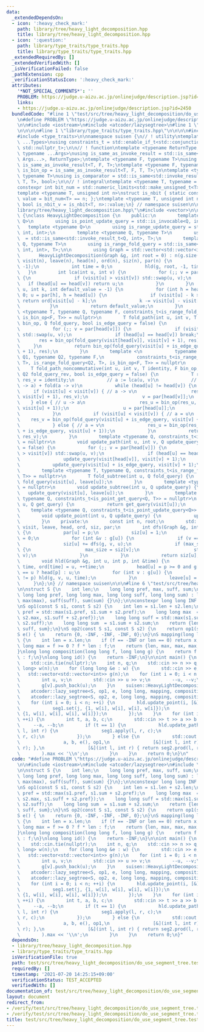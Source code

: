 ```yaml
---
data:
  _extendedDependsOn:
  - icon: ':heavy_check_mark:'
    path: library/tree/heavy_light_decomposition.hpp
    title: library/tree/heavy_light_decomposition.hpp
  - icon: ':question:'
    path: library/type_traits/type_traits.hpp
    title: library/type_traits/type_traits.hpp
  _extendedRequiredBy: []
  _extendedVerifiedWith: []
  _isVerificationFailed: false
  _pathExtension: cpp
  _verificationStatusIcon: ':heavy_check_mark:'
  attributes:
    '*NOT_SPECIAL_COMMENTS*': ''
    PROBLEM: https://judge.u-aizu.ac.jp/onlinejudge/description.jsp?id=2450
    links:
    - https://judge.u-aizu.ac.jp/onlinejudge/description.jsp?id=2450
  bundledCode: "#line 1 \"test/src/tree/heavy_light_decomposition/do_use_segment_tree.test.cpp\"\
    \n#define PROBLEM \"https://judge.u-aizu.ac.jp/onlinejudge/description.jsp?id=2450\"\
    \n\n#include <iostream>\n#include <atcoder/lazysegtree>\n#line 1 \"library/tree/heavy_light_decomposition.hpp\"\
    \n\n\n\n#line 1 \"library/type_traits/type_traits.hpp\"\n\n\n\n#include <limits>\n\
    #include <type_traits>\n\nnamespace suisen {\n// ! utility\ntemplate <typename\
    \ ...Types>\nusing constraints_t = std::enable_if_t<std::conjunction_v<Types...>,\
    \ std::nullptr_t>;\n\n// ! function\ntemplate <typename ReturnType, typename Callable,\
    \ typename ...Args>\nusing is_same_as_invoke_result = std::is_same<std::invoke_result_t<Callable,\
    \ Args...>, ReturnType>;\ntemplate <typename F, typename T>\nusing is_uni_op =\
    \ is_same_as_invoke_result<T, F, T>;\ntemplate <typename F, typename T>\nusing\
    \ is_bin_op = is_same_as_invoke_result<T, F, T, T>;\n\ntemplate <typename Comparator,\
    \ typename T>\nusing is_comparator = std::is_same<std::invoke_result_t<Comparator,\
    \ T, T>, bool>;\n\n// ! integral\ntemplate <typename T, typename = constraints_t<std::is_integral<T>>>\n\
    constexpr int bit_num = std::numeric_limits<std::make_unsigned_t<T>>::digits;\n\
    template <typename T, unsigned int n>\nstruct is_nbit { static constexpr bool\
    \ value = bit_num<T> == n; };\ntemplate <typename T, unsigned int n>\nstatic constexpr\
    \ bool is_nbit_v = is_nbit<T, n>::value;\n} // namespace suisen\n\n\n#line 5 \"\
    library/tree/heavy_light_decomposition.hpp\"\n#include <vector>\n\nnamespace suisen\
    \ {\nclass HeavyLightDecomposition {\n    public:\n        template <typename\
    \ Q>\n        using is_point_update_query = std::is_invocable<Q, int>;\n     \
    \   template <typename Q>\n        using is_range_update_query = std::is_invocable<Q,\
    \ int, int>;\n        template <typename Q, typename T>\n        using is_point_get_query\
    \  = std::is_same<std::invoke_result_t<Q, int>, T>;\n        template <typename\
    \ Q, typename T>\n        using is_range_fold_query = std::is_same<std::invoke_result_t<Q,\
    \ int, int>, T>;\n\n        using Graph = std::vector<std::vector<int>>;\n\n \
    \       HeavyLightDecomposition(Graph &g, int root = 0) : n(g.size()), root(root),\
    \ visit(n), leave(n), head(n), ord(n), siz(n), par(n) {\n            dfs(g, root,\
    \ -1);\n            int time = 0;\n            hld(g, root, -1, time);\n     \
    \   }\n        int lca(int u, int v) {\n            for (;; v = par[head[v]])\
    \ {\n                if (visit[u] > visit[v]) std::swap(u, v);\n             \
    \   if (head[u] == head[v]) return u;\n            }\n        }\n        int la(int\
    \ u, int k, int default_value = -1) {\n            for (int h = head[u]; u >=\
    \ 0; u = par[h], h = head[u]) {\n                if (visit[u] - k >= visit[h])\
    \ return ord[visit[u] - k];\n                k -= visit[u] - visit[h] + 1;\n \
    \           }\n            return default_value;\n        }\n        template\
    \ <typename T, typename Q, typename F, constraints_t<is_range_fold_query<Q, T>,\
    \ is_bin_op<F, T>> = nullptr>\n        T fold_path(int u, int v, T identity, F\
    \ bin_op, Q fold_query, bool is_edge_query = false) {\n            T res = identity;\n\
    \            for (;; v = par[head[v]]) {\n                if (visit[u] > visit[v])\
    \ std::swap(u, v);\n                if (head[u] == head[v]) break;\n         \
    \       res = bin_op(fold_query(visit[head[v]], visit[v] + 1), res);\n       \
    \     }\n            return bin_op(fold_query(visit[u] + is_edge_query, visit[v]\
    \ + 1), res);\n        }\n        template <\n            typename T, typename\
    \ Q1, typename Q2, typename F,\n            constraints_t<is_range_fold_query<Q1,\
    \ T>, is_range_fold_query<Q2, T>, is_bin_op<F, T>> = nullptr\n        >\n    \
    \    T fold_path_noncommutative(int u, int v, T identity, F bin_op, Q1 fold_query,\
    \ Q2 fold_query_rev, bool is_edge_query = false) {\n            T res_u = identity,\
    \ res_v = identity;\n            // a := lca(u, v)\n            // res = fold(u\
    \ -> a) + fold(a -> v)\n            while (head[u] != head[v]) {\n           \
    \     if (visit[u] < visit[v]) { // a -> v\n                    res_v = bin_op(fold_query(visit[head[v]],\
    \ visit[v] + 1), res_v);\n                    v = par[head[v]];\n            \
    \    } else { // u -> a\n                    res_u = bin_op(res_u, fold_query_rev(visit[head[u]],\
    \ visit[u] + 1));\n                    u = par[head[u]];\n                }\n\
    \            }\n            if (visit[u] < visit[v]) { // a = u\n            \
    \    res_v = bin_op(fold_query(visit[u] + is_edge_query, visit[v] + 1), res_v);\n\
    \            } else { // a = v\n                res_u = bin_op(res_u, fold_query_rev(visit[v]\
    \ + is_edge_query, visit[u] + 1));\n            }\n            return bin_op(res_u,\
    \ res_v);\n        }\n        template <typename Q, constraints_t<is_range_update_query<Q>>\
    \ = nullptr>\n        void update_path(int u, int v, Q update_query, bool is_edge_query\
    \ = false) {\n            for (;; v = par[head[v]]) {\n                if (visit[u]\
    \ > visit[v]) std::swap(u, v);\n                if (head[u] == head[v]) break;\n\
    \                update_query(visit[head[v]], visit[v] + 1);\n            }\n\
    \            update_query(visit[u] + is_edge_query, visit[v] + 1);\n        }\n\
    \        template <typename T, typename Q, constraints_t<is_range_fold_query<Q,\
    \ T>> = nullptr>\n        T fold_subtree(int u, Q fold_query) {\n            return\
    \ fold_query(visit[u], leave[u]);\n        }\n        template <typename Q, constraints_t<is_range_update_query<Q>>\
    \ = nullptr>\n        void update_subtree(int u, Q update_query) {\n         \
    \   update_query(visit[u], leave[u]);\n        }\n        template <typename T,\
    \ typename Q, constraints_t<is_point_get_query<Q, T>> = nullptr>\n        T get_point(int\
    \ u, Q get_query) {\n            return get_query(visit[u]);\n        }\n    \
    \    template <typename Q, constraints_t<is_point_update_query<Q>> = nullptr>\n\
    \        void update_point(int u, Q update_query) {\n            update_query(visit[u]);\n\
    \        }\n    private:\n        const int n, root;\n        std::vector<int>\
    \ visit, leave, head, ord, siz, par;\n        int dfs(Graph &g, int u, int p)\
    \ {\n            par[u] = p;\n            siz[u] = 1;\n            int max_size\
    \ = 0;\n            for (int &v : g[u]) {\n                if (v == p) continue;\n\
    \                siz[u] += dfs(g, v, u);\n                if (max_size < siz[v])\
    \ {\n                    max_size = siz[v];\n                    std::swap(g[u].front(),\
    \ v);\n                }\n            }\n            return siz[u];\n        }\n\
    \        void hld(Graph &g, int u, int p, int &time) {\n            visit[u] =\
    \ time, ord[time] = u, ++time;\n            head[u] = p >= 0 and g[p].front()\
    \ == u ? head[p] : u;\n            for (int v : g[u]) {\n                if (v\
    \ != p) hld(g, v, u, time);\n            }\n            leave[u] = time;\n   \
    \     }\n};\n} // namespace suisen\n\n\n#line 6 \"test/src/tree/heavy_light_decomposition/do_use_segment_tree.test.cpp\"\
    \n\nstruct S {\n    int len;\n    long long pref, max, suff, sum;\n    S(int len,\
    \ long long pref, long long max, long long suff, long long sum) : len(len), pref(pref),\
    \ max(max), suff(suff), sum(sum) {}\n};\n\nconstexpr long long INF = std::numeric_limits<int>::max();\n\
    \nS op1(const S s1, const S s2) {\n    int len = s1.len + s2.len;\n    long long\
    \ pref = std::max(s1.pref, s1.sum + s2.pref);\n    long long max  = std::max({s1.max,\
    \ s2.max, s1.suff + s2.pref});\n    long long suff = std::max(s1.suff + s2.sum,\
    \ s2.suff);\n    long long sum  = s1.sum + s2.sum;\n    return {len, pref, max,\
    \ suff, sum};\n}\nS op2(const S s1, const S s2) {\n    return op1(s2, s1);\n}\n\
    S e() { \n    return {0, -INF, -INF, -INF, 0};\n}\nS mapping(long long f, S x)\
    \ {\n    int len = x.len;\n    if (f == -INF or len == 0) return x;\n    long\
    \ long max = f >= 0 ? f * len : f;\n    return {len, max, max, max, f * len};\n\
    }\nlong long composition(long long f, long long g) {\n    return f == -INF ? g\
    \ : f;\n}\nlong long id() {\n    return -INF;\n}\n\nint main() {\n    std::ios::sync_with_stdio(false);\n\
    \    std::cin.tie(nullptr);\n    int n, q;\n    std::cin >> n >> q;\n    std::vector<long\
    \ long> w(n);\n    for (long long &e : w) {\n        std::cin >> e;\n    }\n \
    \   std::vector<std::vector<int>> g(n);\n    for (int i = 0; i < n - 1; ++i) {\n\
    \        int u, v;\n        std::cin >> u >> v;\n        --u, --v;\n        g[u].push_back(v);\n\
    \        g[v].push_back(u);\n    }\n    suisen::HeavyLightDecomposition hld(g);\n\
    \    atcoder::lazy_segtree<S, op1, e, long long, mapping, composition, id> seg1(n);\n\
    \    atcoder::lazy_segtree<S, op2, e, long long, mapping, composition, id> seg2(n);\n\
    \    for (int i = 0; i < n; ++i) {\n        hld.update_point(i, [&](int j) {\n\
    \            seg1.set(j, {1, w[i], w[i], w[i], w[i]});\n            seg2.set(j,\
    \ {1, w[i], w[i], w[i], w[i]});\n        });\n    }\n    for (int i = 0; i < q;\
    \ ++i) {\n        int t, a, b, c;\n        std::cin >> t >> a >> b >> c;\n   \
    \     --a, --b;\n        if (t == 1) {\n            hld.update_path(a, b, [&](int\
    \ l, int r) {\n                seg1.apply(l, r, c);\n                seg2.apply(l,\
    \ r, c);\n            });\n        } else {\n            std::cout << hld.fold_path_noncommutative(\n\
    \                a, b, e(), op1,\n                [&](int l, int r) { return seg1.prod(l,\
    \ r); },\n                [&](int l, int r) { return seg2.prod(l, r); }\n    \
    \        ).max << '\\n';\n        }\n    }\n    return 0;\n}\n"
  code: "#define PROBLEM \"https://judge.u-aizu.ac.jp/onlinejudge/description.jsp?id=2450\"\
    \n\n#include <iostream>\n#include <atcoder/lazysegtree>\n#include \"library/tree/heavy_light_decomposition.hpp\"\
    \n\nstruct S {\n    int len;\n    long long pref, max, suff, sum;\n    S(int len,\
    \ long long pref, long long max, long long suff, long long sum) : len(len), pref(pref),\
    \ max(max), suff(suff), sum(sum) {}\n};\n\nconstexpr long long INF = std::numeric_limits<int>::max();\n\
    \nS op1(const S s1, const S s2) {\n    int len = s1.len + s2.len;\n    long long\
    \ pref = std::max(s1.pref, s1.sum + s2.pref);\n    long long max  = std::max({s1.max,\
    \ s2.max, s1.suff + s2.pref});\n    long long suff = std::max(s1.suff + s2.sum,\
    \ s2.suff);\n    long long sum  = s1.sum + s2.sum;\n    return {len, pref, max,\
    \ suff, sum};\n}\nS op2(const S s1, const S s2) {\n    return op1(s2, s1);\n}\n\
    S e() { \n    return {0, -INF, -INF, -INF, 0};\n}\nS mapping(long long f, S x)\
    \ {\n    int len = x.len;\n    if (f == -INF or len == 0) return x;\n    long\
    \ long max = f >= 0 ? f * len : f;\n    return {len, max, max, max, f * len};\n\
    }\nlong long composition(long long f, long long g) {\n    return f == -INF ? g\
    \ : f;\n}\nlong long id() {\n    return -INF;\n}\n\nint main() {\n    std::ios::sync_with_stdio(false);\n\
    \    std::cin.tie(nullptr);\n    int n, q;\n    std::cin >> n >> q;\n    std::vector<long\
    \ long> w(n);\n    for (long long &e : w) {\n        std::cin >> e;\n    }\n \
    \   std::vector<std::vector<int>> g(n);\n    for (int i = 0; i < n - 1; ++i) {\n\
    \        int u, v;\n        std::cin >> u >> v;\n        --u, --v;\n        g[u].push_back(v);\n\
    \        g[v].push_back(u);\n    }\n    suisen::HeavyLightDecomposition hld(g);\n\
    \    atcoder::lazy_segtree<S, op1, e, long long, mapping, composition, id> seg1(n);\n\
    \    atcoder::lazy_segtree<S, op2, e, long long, mapping, composition, id> seg2(n);\n\
    \    for (int i = 0; i < n; ++i) {\n        hld.update_point(i, [&](int j) {\n\
    \            seg1.set(j, {1, w[i], w[i], w[i], w[i]});\n            seg2.set(j,\
    \ {1, w[i], w[i], w[i], w[i]});\n        });\n    }\n    for (int i = 0; i < q;\
    \ ++i) {\n        int t, a, b, c;\n        std::cin >> t >> a >> b >> c;\n   \
    \     --a, --b;\n        if (t == 1) {\n            hld.update_path(a, b, [&](int\
    \ l, int r) {\n                seg1.apply(l, r, c);\n                seg2.apply(l,\
    \ r, c);\n            });\n        } else {\n            std::cout << hld.fold_path_noncommutative(\n\
    \                a, b, e(), op1,\n                [&](int l, int r) { return seg1.prod(l,\
    \ r); },\n                [&](int l, int r) { return seg2.prod(l, r); }\n    \
    \        ).max << '\\n';\n        }\n    }\n    return 0;\n}"
  dependsOn:
  - library/tree/heavy_light_decomposition.hpp
  - library/type_traits/type_traits.hpp
  isVerificationFile: true
  path: test/src/tree/heavy_light_decomposition/do_use_segment_tree.test.cpp
  requiredBy: []
  timestamp: '2021-07-20 14:25:15+09:00'
  verificationStatus: TEST_ACCEPTED
  verifiedWith: []
documentation_of: test/src/tree/heavy_light_decomposition/do_use_segment_tree.test.cpp
layout: document
redirect_from:
- /verify/test/src/tree/heavy_light_decomposition/do_use_segment_tree.test.cpp
- /verify/test/src/tree/heavy_light_decomposition/do_use_segment_tree.test.cpp.html
title: test/src/tree/heavy_light_decomposition/do_use_segment_tree.test.cpp
---
```

